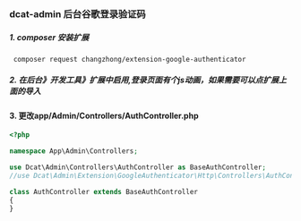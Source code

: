 ### dcat-admin 后台谷歌登录验证码


##### 1. composer 安装扩展
```
 composer request changzhong/extension-google-authenticator
```

##### 2. 在后台》开发工具》扩展中启用,登录页面有个js动画，如果需要可以点扩展上面的导入

#### 3. 更改app/Admin/Controllers/AuthController.php
```php
<?php

namespace App\Admin\Controllers;

use Dcat\Admin\Controllers\AuthController as BaseAuthController;
//use Dcat\Admin\Extension\GoogleAuthenticator\Http\Controllers\AuthController as BaseAuthController;

class AuthController extends BaseAuthController
{
}

```




